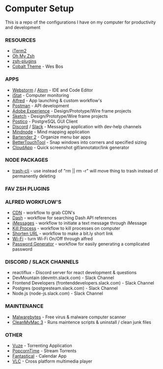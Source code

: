 # Computer Setup
This is a repo of the configurations I have on my computer for productivity and development

### RESOURCES
* [iTerm2](https://www.iterm2.com/)
* [Oh My Zsh](http://ohmyz.sh/)
* [zsh-plugins](https://github.com/robbyrussell/oh-my-zsh/wiki/Plugins)
* [Cobalt Theme](https://github.com/wesbos/Cobalt2-iterm) - Wes Bos


### APPS
* [Webstorm](https://www.jetbrains.com/webstorm/) / [Atom](https://atom.io/) - IDE and Code Editor
* [iStat](https://bjango.com/mac/istatmenus/) - Computer monitoring 
* [Alfred](https://www.alfredapp.com/) - App launching & custom workflow's
* [Postman](https://www.getpostman.com/) - API development
* [Adobe Experience](http://www.adobe.com/products/experience-design.html) - Design/Prototype/Wire frame projects
* [Sketch](https://www.sketchapp.com/) - Design/Prototype/Wire frame projects
* [Postico](https://eggerapps.at/postico/) - PostgreSQL GUI Client
* [Discord](https://discordapp.com/) / [Slack](https://slack.com/) - Messaging application with dev-help channels
* [Mindnode](https://mindnode.com/) - Mind mapping application 
* [Bartender 2](https://www.macbartender.com/) - Organize menu bar apps
* [BetterTouchTool](https://www.boastr.net/) - Snap windows into corners and specified sizing
* [CloudApp](https://www.getcloudapp.com/) - Quick screenshot gif/annotator/link generator


### NODE PACKAGES
* [trash-cli](https://www.npmjs.com/package/trash-cli) - use instead of "rm || rm -r" will move thing to trash instead of permanently deleting

### FAV ZSH PLUGINS

### ALFRED WORKFLOW'S
* [CDN](http://www.packal.org/) - workflow to grab CDN's
* [Dash](http://www.packal.org/) - workflow for searching Dash API references
* [iMessages](http://www.packal.org/) - workflow to initiate a text message through iMessage
* [Kill Process](http://www.packal.org/) - workflow to kill processes on computer
* [Shorten URL](http://www.packal.org/) - workflow to make a bit.ly short link
* [Wi-Fi](http://www.packal.org/) - turn Wi-Fi On/Off through alfred
* [Password Generator](http://www.packal.org/) - workflow for easily generating a complicated password

### DISCORD / SLACK CHANNELS
* reactiflux - Discord server for react development & questions
* DevMountain (devmtn.slack.com) - Slack Channel
* Frontend Developers (frontenddevelopers.slack.com) - Slack Channel
* Postgres (postgresteam.slack.com) - Slack Channel 
* Node.js (node-js.slack.com) - Slack Channel

### MAINTENANCE
* [Malwarebytes](https://www.malwarebytes.com/) - Free virus & malware computer scanner
* [CleanMyMac 3](http://bit.ly/2xnlnEf) - Runs maintence scripts & uninstall / clean junk files 

### OTHER
* [Vuze](http://www.vuze.com/) - Torrenting Application
* [PopcornTime](https://popcorn-time.to/) - Stream Torrents    
* [Fantastical](https://flexibits.com/fantastical) - Calendar App
* [VLC](https://www.videolan.org/vlc/index.html) - Cross platform multimedia player

 